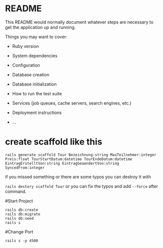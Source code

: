 # README

This README would normally document whatever steps are necessary to get the
application up and running.

Things you may want to cover:

* Ruby version

* System dependencies

* Configuration

* Database creation

* Database initialization

* How to run the test suite

* Services (job queues, cache servers, search engines, etc.)

* Deployment instructions

* ...

# create scaffold like this
`rails generate scaffold Tour Bezeichnung:string MaxTeilnehmer:integer Preis:float TourStartDatum:datetime TourEndeDatum:datetime EintragErstelltVon:string EintragGeaendertVon:string SyncedFrom:integer`


if you missed something or there are some typos you can destroy it with

`rails destory scaffold Tour` or you can fix the typos and add `--force` after command.

#Start Project
```
rails db:create
rails db:migrate
rails db:seed
rails s
```

#Change Port
```
rails s -p 4500
```
